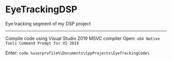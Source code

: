 # EyeTrackingDSP
 Eye tracking segment of my DSP project

 - - - -

Compile code using Visual Studio 2019 MSVC compiler
Open: `x64 Native Tools Command Prompt for VS 2019`

Enter: `code %userprofile%\Documents\CppProjects\EyeTrackingCode\`
